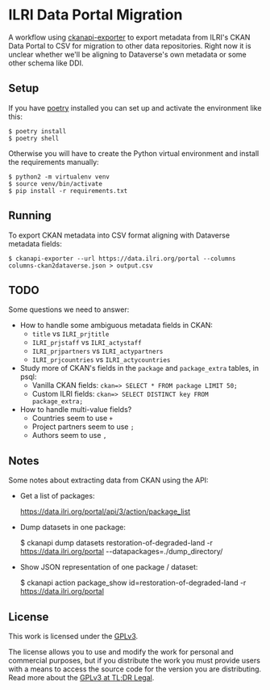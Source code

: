 # ILRI Data Portal Migration
A workflow using [ckanapi-exporter](https://github.com/ckan/ckanapi-exporter) to export metadata from ILRI's CKAN Data Portal to CSV for migration to other data repositories. Right now it is unclear whether we'll be aligning to Dataverse's own metadata or some other schema like DDI.

## Setup
If you have [poetry](https://python-poetry.org/) installed you can set up and activate the environment like this:

```console
$ poetry install
$ poetry shell
```

Otherwise you will have to create the Python virtual environment and install the requirements manually:

```console
$ python2 -m virtualenv venv
$ source venv/bin/activate
$ pip install -r requirements.txt
```

## Running
To export CKAN metadata into CSV format aligning with Dataverse metadata fields:

```console
$ ckanapi-exporter --url https://data.ilri.org/portal --columns columns-ckan2dataverse.json > output.csv
```

## TODO
Some questions we need to answer:

- How to handle some ambiguous metadata fields in CKAN:
  - `title` vs `ILRI_prjtitle`
  - `ILRI_prjstaff` vs `ILRI_actystaff`
  - `ILRI_prjpartners` vs `ILRI_actypartners`
  - `ILRI_prjcountries` vs `ILRI_actycountries`
- Study more of CKAN's fields in the `package` and `package_extra` tables, in psql:
  - Vanilla CKAN fields: `ckan=> SELECT * FROM package LIMIT 50;`
  - Custom ILRI fields: `ckan=> SELECT DISTINCT key FROM package_extra;`
- How to handle multi-value fields?
  - Countries seem to use `+`
  - Project partners seem to use `;`
  - Authors seem to use `,`

## Notes
Some notes about extracting data from CKAN using the API:

- Get a list of packages:

    https://data.ilri.org/portal/api/3/action/package_list

- Dump datasets in one package:

    $ ckanapi dump datasets restoration-of-degraded-land -r https://data.ilri.org/portal --datapackages=./dump_directory/

- Show JSON representation of one package / dataset:

    $ ckanapi action package_show id=restoration-of-degraded-land -r https://data.ilri.org/portal

## License
This work is licensed under the [GPLv3](https://www.gnu.org/licenses/gpl-3.0.en.html).

The license allows you to use and modify the work for personal and commercial purposes, but if you distribute the work you must provide users with a means to access the source code for the version you are distributing. Read more about the [GPLv3 at TL;DR Legal](https://tldrlegal.com/license/gnu-general-public-license-v3-(gpl-3)).
